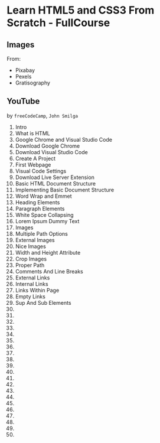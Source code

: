 # Learn HTML5 and CSS3 From Scratch - FullCourse

## Images

From:
* Pixabay
* Pexels
* Gratisography

## YouTube

by `freeCodeCamp`, `John Smilga`

1. Intro
2. What is HTML
3. Google Chrome and Visual Studio Code
4. Download Google Chrome
5. Download Visual Studio Code
6. Create A Project
7. First Webpage
8. Visual Code Settings
9. Download Live Server Extension
10. Basic HTML Document Structure
11. Implementing Basic Document Structure
12. Word Wrap and Emmet
13. Heading Elements
14. Paragraph Elements
15. White Space Collapsing
16. Lorem Ipsum Dummy Text
17. Images
18. Multiple Path Options
19. External Images
20. Nice Images
21. Width and Height Attribute
22. Crop Images
23. Proper Path
24. Comments And Line Breaks
25. External Links
26. Internal Links
27. Links Within Page
28. Empty Links
29. Sup And Sub Elements
30.
31.
32.
33.
34.
35.
36.
37.
38.
39.
40.
41.
42.
43.
44.
45.
46.
47.
48.
49.
50.
